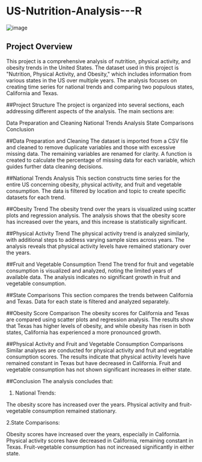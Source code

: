 # US-Nutrition-Analysis---R

![image](https://github.com/user-attachments/assets/47a5f4fd-8b7a-439b-81b3-c8cac510d7e8)

## Project Overview

This project is a comprehensive analysis of nutrition, physical activity, and obesity trends in the United States. The dataset used in this project is "Nutrition, Physical Activity, and Obesity," which includes information from various states in the US over multiple years. The analysis focuses on creating time series for national trends and comparing two populous states, California and Texas.

##Project Structure
The project is organized into several sections, each addressing different aspects of the analysis. The main sections are:

Data Preparation and Cleaning
National Trends Analysis
State Comparisons
Conclusion

##Data Preparation and Cleaning
The dataset is imported from a CSV file and cleaned to remove duplicate variables and those with excessive missing data. The remaining variables are renamed for clarity. A function is created to calculate the percentage of missing data for each variable, which guides further data cleaning decisions.

##National Trends Analysis
This section constructs time series for the entire US concerning obesity, physical activity, and fruit and vegetable consumption. The data is filtered by location and topic to create specific datasets for each trend.

##Obesity Trend
The obesity trend over the years is visualized using scatter plots and regression analysis. The analysis shows that the obesity score has increased over the years, and this increase is statistically significant.

##Physical Activity Trend
The physical activity trend is analyzed similarly, with additional steps to address varying sample sizes across years. The analysis reveals that physical activity levels have remained stationary over the years.

##Fruit and Vegetable Consumption Trend
The trend for fruit and vegetable consumption is visualized and analyzed, noting the limited years of available data. The analysis indicates no significant growth in fruit and vegetable consumption.

##State Comparisons
This section compares the trends between California and Texas. Data for each state is filtered and analyzed separately.

##Obesity Score Comparison
The obesity scores for California and Texas are compared using scatter plots and regression analysis. The results show that Texas has higher levels of obesity, and while obesity has risen in both states, California has experienced a more pronounced growth.

##Physical Activity and Fruit and Vegetable Consumption Comparisons
Similar analyses are conducted for physical activity and fruit and vegetable consumption scores. The results indicate that physical activity levels have remained constant in Texas but have decreased in California. Fruit and vegetable consumption has not shown significant increases in either state.

##Conclusion
The analysis concludes that:

1. National Trends:

The obesity score has increased over the years.
Physical activity and fruit-vegetable consumption remained stationary.

2.State Comparisons:

Obesity scores have increased over the years, especially in California.
Physical activity scores have decreased in California, remaining constant in Texas.
Fruit-vegetable consumption has not increased significantly in either state.
